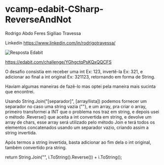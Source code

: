 # vcamp-edabit-CSharp-ReverseAndNot

Rodrigo Abdo Feres Sigiliao Travessa

Linkedin https://www.linkedin.com/in/rodrigotravessa/

![Resposta Edabit](https://user-images.githubusercontent.com/90840099/161109057-165a9e66-f01b-4eba-bf00-5868be1b11f8.PNG)

https://edabit.com/challenge/YGhgctqPsKQxQQCFS

O desafio consistia em receber uma int Ex: 123, invertê-la Ex: 321,  e adicionar ao final a int original Ex: 321123, retornando em forma de String.

Haviam algumas maneiras de fazê-lo mas optei pela maneira mais sucinta que encontrei.

Usando String.Join("[separador]", [array/lista]) podemos fornecer um separador no caso uma string vazia (""), e um array, pra criar o array, primeiro transformei a INT que o problema nos traz em string, e depois usei o método .Reverse() que aceita a int convertida em string, e devolve um array de chars, esse array será utilizado pelo método Join e terá todos os elementos concatenados usando um separador vazio, criando assim a string invertida.

Após termos a string invertida, basta adicionar ao fim dela o int original, também convertido pra string.

return String.Join("", i.ToString().Reverse()) + i.ToString();
